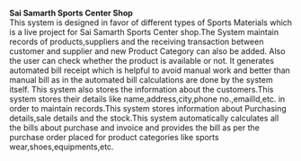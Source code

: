 <b>Sai Samarth Sports Center Shop</b><br>
<font>This system is designed in favor of different types of Sports Materials which is a live project for Sai Samarth Sports Center shop.The System maintain records of products,suppliers and the receiving transaction between customer and supplier and new Product Category can also be added. Also the user can check whether the product is available or not. It generates automated bill receipt which is helpful to avoid manual work and better than manual bill as in the automated bill calculations are done by the system itself. This system also stores the information about the customers.This system stores their details like name,address,city,phone no.,emailId,etc. in order to maintain records.This system stores information about Purchasing details,sale details and the stock.This system automatically calculates all the bills about purchase and invoice and provides the bill as per the purchase order placed for product categories like sports wear,shoes,equipments,etc.</font>
